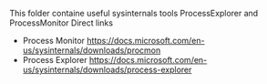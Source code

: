 This folder containe useful sysinternals tools ProcessExplorer and ProcessMonitor
Direct links
 - Process Monitor https://docs.microsoft.com/en-us/sysinternals/downloads/procmon
 - Process Explorer https://docs.microsoft.com/en-us/sysinternals/downloads/process-explorer